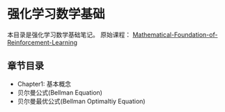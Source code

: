 # 强化学习数学基础

本目录是强化学习数学基础笔记。 原始课程： [Mathematical-Foundation-of-Reinforcement-Learning](https://github.com/MathFoundationRL/Book-Mathematical-Foundation-of-Reinforcement-Learning)

## 章节目录

- Chapter1: 基本概念
- 贝尔曼公式(Bellman Equation)
- 贝尔曼最优公式(Bellman Optimaltiy Equation)

